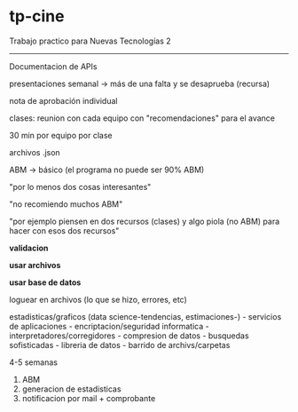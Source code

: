 # tp-cine
Trabajo practico para Nuevas Tecnologías 2

-------------------------------------------

Documentacion de APIs

presentaciones semanal -> más de una falta y se desaprueba (recursa)

nota de aprobación individual

clases: reunion con cada equipo con "recomendaciones" para el avance

30 min por equipo por clase

archivos .json

ABM -> básico (el programa no puede ser 90% ABM)

"por lo menos dos cosas interesantes"

"no recomiendo muchos ABM"

"por ejemplo piensen en dos recursos (clases) y algo piola (no ABM) para hacer con esos dos recursos"

**validacion**

**usar archivos**

**usar base de datos**

loguear en archivos (lo que se hizo, errores, etc)

estadisticas/graficos (data science-tendencias, estimaciones-) - servicios de aplicaciones - encriptacion/seguridad informatica - interpretadores/corregidores - compresion de datos - busquedas sofisticadas - libreria de datos - barrido de archivs/carpetas

4-5 semanas

1) ABM
2) generacion de estadisticas
3) notificacion por mail + comprobante